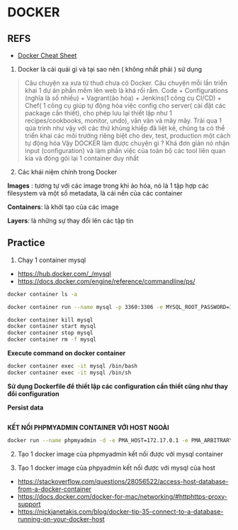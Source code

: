 # DOCKER

## REFS

- [Docker Cheat Sheet](https://gist.github.com/misostack/162ff602ada455a078bfa496a3cb20ea)

1. Docker là cái quái gì và tại sao nên ( không nhất phải ) sử dụng

> Câu chuyện xa xưa từ thuở chưa có Docker. Câu chuyện mỗi lần triển khai 1 dự án phần mềm lên web là khá rối rắm. 
> Code + Configurations (nghĩa là số nhiều) + Vagrant(ảo hóa) + Jenkins(1 công cụ CI/CD) + Chef( 1 công cụ giúp tự động hóa việc config cho server( cài đặt các package cần thiết), cho phép lưu lại thiết lập như 1 recipes/cookbooks, monitor, undo), vân vân và mây mây. Trải qua 1 qúa trình như vậy với các thứ khủng khiếp đã liệt kê, chúng ta có thể triển khai các môi trường riêng biệt cho dev, test, production một cách tự động hóa
> Vậy DOCKER làm được chuyện gì ? Khá đơn giản nó nhận input (configuration) và làm phần việc của toàn bộ các tool liên quan kia và đóng gói lại 1 container duy nhất

2. Các khái niệm chính trong Docker

**Images** : tương tự với các image trong khi ảo hóa, nó là 1 tập hợp các filesystem và một số metadata, là cái nền của các container

**Containers**: là khởi tạo của các image

**Layers**: là những sự thay đổi lên các tập tin

## Practice

1. Chạy 1 container mysql

- https://hub.docker.com/_/mysql
- https://docs.docker.com/engine/reference/commandline/ps/

```bash
docker container ls -a

docker container run --name mysql -p 3360:3306 -e MYSQL_ROOT_PASSWORD=123456 -d mysql:8.0

docker container kill mysql
docker container start mysql
docker container stop mysql
docker container rm -f mysql
```

**Execute command on docker container**

```bash
docker container exec -it mysql /bin/bash
docker container exec -it mysql /bin/sh
```

**Sử dụng Dockerfile để thiết lập các configuration cần thiết cũng như thay đổi configuration**

**Persist data**

```bash

```


**KẾT NỐI PHPMYADMIN CONTAINER VỚI HOST NGOÀI**
```bash
docker run --name phpmyadmin -d -e PMA_HOST=172.17.0.1 -e PMA_ARBITRARY=1 -p 8080:80 phpmyadmin
```


2. Tạo 1 docker image của phpmyadmin kết nối được với mysql container
  
3. Tạo 1 docker image của phpyadmin kết nối được với mysql của host

- https://stackoverflow.com/questions/28056522/access-host-database-from-a-docker-container
- https://docs.docker.com/docker-for-mac/networking/#httphttps-proxy-support
- https://nickjanetakis.com/blog/docker-tip-35-connect-to-a-database-running-on-your-docker-host

